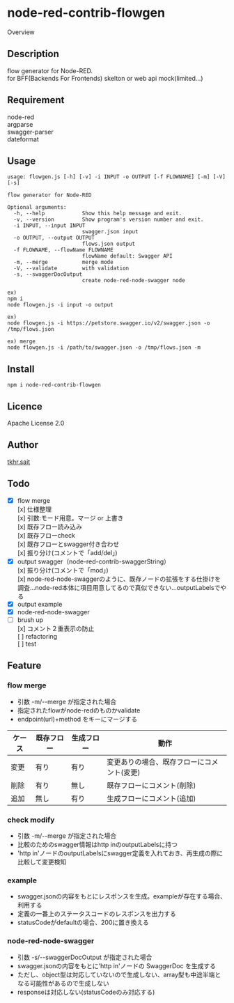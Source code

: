 # node-red-contrib-flowgen

Overview

## Description

flow generator for Node-RED.  
for BFF(Backends For Frontends) skelton or web api mock(limited...)

## Requirement

node-red  
argparse  
swagger-parser  
dateformat  

## Usage

```
usage: flowgen.js [-h] [-v] -i INPUT -o OUTPUT [-f FLOWNAME] [-m] [-V] [-s]

flow generator for Node-RED

Optional arguments:
  -h, --help            Show this help message and exit.
  -v, --version         Show program's version number and exit.
  -i INPUT, --input INPUT
                        swagger.json input
  -o OUTPUT, --output OUTPUT
                        flows.json output
  -f FLOWNAME, --flowName FLOWNAME
                        flowName default: Swagger API
  -m, --merge           merge mode
  -V, --validate        with validation
  -s, --swaggerDocOutput
                        create node-red-node-swagger node

ex)
npm i
node flowgen.js -i input -o output

ex)
node flowgen.js -i https://petstore.swagger.io/v2/swagger.json -o /tmp/flows.json

ex) merge
node flowgen.js -i /path/to/swagger.json -o /tmp/flows.json -m

```

## Install

```
npm i node-red-contrib-flowgen
```

## Licence

Apache License 2.0

## Author

[tkhr.sait](https://github.com/tkhr-sait)

## Todo

* [x] flow merge  
[x] 仕様整理  
[x] 引数:モード用意。マージ or 上書き  
[x] 既存フロー読み込み  
[x] 既存フローcheck  
[x] 既存フローとswagger付き合わせ  
[x] 振り分け(コメントで「add/del」)  
* [x] output swagger（node-red-contrib-swaggerString）  
[x] 振り分け(コメントで「mod」)  
[x] node-red-node-swaggerのように、既存ノードの拡張をする仕掛けを調査...node-red本体に項目用意してるので真似できない...outputLabelsでやる  
* [x] output example
* [x] node-red-node-swagger
* [ ] brush up  
[x] コメント２重表示の防止  
[ ] refactoring  
[ ] test  

## Feature

### flow merge

* 引数 -m/--merge が指定された場合
* 指定されたflowがnode-redのものかvalidate
* endpoint(url)+method をキーにマージする  

|ケース|既存フロー|生成フロー|動作|
|-----|--------|--------|----|
|変更|有り|有り|変更ありの場合、既存フローにコメント(変更)|
|削除|有り|無し|既存フローにコメント(削除)|
|追加|無し|有り|生成フローにコメント(追加)|

### check modify

* 引数 -m/--merge が指定された場合
* 比較のためのswagger情報はhttp inのoutputLabelsに持つ
* 'http in'ノードのoutputLabelsにswagger定義を入れておき、再生成の際に比較して変更検知

### example

* swagger.jsonの内容をもとにレスポンスを生成。exampleが存在する場合、利用する
* 定義の一番上のステータスコードのレスポンスを出力する
* statusCodeがdefaultの場合、200に置き換える

### node-red-node-swagger

* 引数 -s/--swaggerDocOutput が指定された場合
* swagger.jsonの内容をもとに'http in'ノードの SwaggerDoc を生成する
* ただし、object型は対応していないので生成しない、array型も中途半端となる可能性があるので生成しない
* responseは対応しない(statusCodeのみ対応する)
